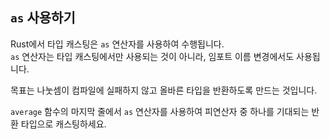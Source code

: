 ## `as` 사용하기

Rust에서 타입 캐스팅은 `as` 연산자를 사용하여 수행됩니다.  
`as` 연산자는 타입 캐스팅에서만 사용되는 것이 아니라, 임포트 이름 변경에서도 사용됩니다.  

목표는 나눗셈이 컴파일에 실패하지 않고 올바른 타입을 반환하도록 만드는 것입니다.

<div class="hint"><code>average</code> 함수의 마지막 줄에서 <code>as</code> 연산자를 사용하여 피연산자 중 하나를 기대되는 반환 타입으로 캐스팅하세요.</div>